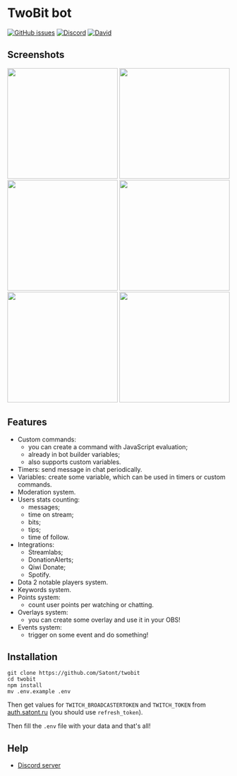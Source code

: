 # TwoBit bot

[![GitHub issues](https://img.shields.io/github/issues/Satont/twobit)](https://github.com/Satont/twobit/issues)
[![Discord](https://img.shields.io/discord/605696491583176724)](https://discord.gg/dPm6eYb)
[![David](https://img.shields.io/david/Satont/twobit)](https://david-dm.org/Satont/twobit)

## Screenshots

<img src="https://i.imgur.com/2klWP6o.png" width="250" /> <img src="https://i.imgur.com/EhikpI0.png" width="250" /> <img src="https://i.imgur.com/ap6lh28.png" width="250" /> <img src="https://i.imgur.com/enrORyu.png" width="250" /> <img src="https://i.imgur.com/rmMmkvU.png" width="250" /> <img src="https://i.imgur.com/ZvcI4I7.png" width="250" />

## Features

- Custom commands:
	- you can create a command with JavaScript evaluation;
	- already in bot builder variables;
	- also supports custom variables.
- Timers: send message in chat periodically.
- Variables: create some variable, which can be used in timers or custom commands.
- Moderation system.
- Users stats counting:
	- messages;
	- time on stream;
	- bits;
	- tips;
	- time of follow.
- Integrations:
	- Streamlabs;
	- DonationAlerts;
	- Qiwi Donate;
	- Spotify.
- Dota 2 notable players system.
- Keywords system.
- Points system:
	- count user points per watching or chatting.
- Overlays system:
	- you can create some overlay and use it in your OBS!
- Events system:
	- trigger on some event and do something!


## Installation

```shell
git clone https://github.com/Satont/twobit
cd twobit
npm install
mv .env.example .env
```

Then get values for `TWITCH_BROADCASTERTOKEN` and `TWITCH_TOKEN` from [auth.satont.ru](http://auth.satont.ru) (you should use `refresh_token`).

Then fill the `.env` file with your data and that's all!

## Help

- [Discord server](https://discord.gg/dPm6eYb)